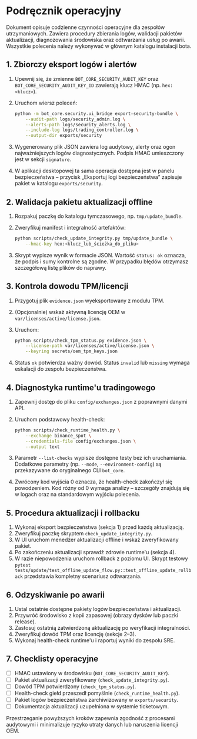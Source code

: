 # Podręcznik operacyjny

Dokument opisuje codzienne czynności operacyjne dla zespołów utrzymaniowych. Zawiera
procedury zbierania logów, walidacji pakietów aktualizacji, diagnozowania środowiska oraz
odtwarzania usług po awarii. Wszystkie polecenia należy wykonywać w głównym katalogu
instalacji bota.

## 1. Zbiorczy eksport logów i alertów

1. Upewnij się, że zmienne `BOT_CORE_SECURITY_AUDIT_KEY` oraz `BOT_CORE_SECURITY_AUDIT_KEY_ID`
   zawierają klucz HMAC (np. `hex:<klucz>`).
2. Uruchom wiersz poleceń:

   ```bash
   python -m bot_core.security.ui_bridge export-security-bundle \
       --audit-path logs/security_admin.log \
       --alerts-path logs/security_alerts.log \
       --include-log logs/trading_controller.log \
       --output-dir exports/security
   ```

3. Wygenerowany plik JSON zawiera log audytowy, alerty oraz ogon najważniejszych logów
   diagnostycznych. Podpis HMAC umieszczony jest w sekcji `signature`.
4. W aplikacji desktopowej ta sama operacja dostępna jest w panelu bezpieczeństwa – przycisk
   „Eksportuj logi bezpieczeństwa” zapisuje pakiet w katalogu `exports/security`.

## 2. Walidacja pakietu aktualizacji offline

1. Rozpakuj paczkę do katalogu tymczasowego, np. `tmp/update_bundle`.
2. Zweryfikuj manifest i integralność artefaktów:

   ```bash
   python scripts/check_update_integrity.py tmp/update_bundle \
       --hmac-key hex:<klucz_lub_ścieżka_do_pliku>
   ```

3. Skrypt wypisze wynik w formacie JSON. Wartość `status: ok` oznacza, że podpis i sumy
   kontrolne są zgodne. W przypadku błędów otrzymasz szczegółową listę plików do naprawy.

## 3. Kontrola dowodu TPM/licencji

1. Przygotuj plik `evidence.json` wyeksportowany z modułu TPM.
2. (Opcjonalnie) wskaż aktywną licencję OEM w `var/licenses/active/license.json`.
3. Uruchom:

   ```bash
   python scripts/check_tpm_status.py evidence.json \
       --license-path var/licenses/active/license.json \
       --keyring secrets/oem_tpm_keys.json
   ```

4. Status `ok` potwierdza ważny dowód. Status `invalid` lub `missing` wymaga eskalacji do
   zespołu bezpieczeństwa.

## 4. Diagnostyka runtime'u tradingowego

1. Zapewnij dostęp do pliku `config/exchanges.json` z poprawnymi danymi API.
2. Uruchom podstawowy health-check:

   ```bash
   python scripts/check_runtime_health.py \
       --exchange binance_spot \
       --credentials-file config/exchanges.json \
       --output text
   ```

3. Parametr `--list-checks` wypisze dostępne testy bez ich uruchamiania. Dodatkowe parametry
   (np. `--mode`, `--environment-config`) są przekazywane do oryginalnego CLI `bot_core`.
4. Zwrócony kod wyjścia 0 oznacza, że health-check zakończył się powodzeniem. Kod różny od 0
   wymaga analizy – szczegóły znajdują się w logach oraz na standardowym wyjściu polecenia.

## 5. Procedura aktualizacji i rollbacku

1. Wykonaj eksport bezpieczeństwa (sekcja 1) przed każdą aktualizacją.
2. Zweryfikuj paczkę skryptem `check_update_integrity.py`.
3. W UI uruchom menedżer aktualizacji offline i wskaż zweryfikowany pakiet.
4. Po zakończeniu aktualizacji sprawdź zdrowie runtime'u (sekcja 4).
5. W razie niepowodzenia uruchom rollback z poziomu UI. Skrypt testowy
   `pytest tests/update/test_offline_update_flow.py::test_offline_update_rollback` przedstawia
   kompletny scenariusz odtwarzania.

## 6. Odzyskiwanie po awarii

1. Ustal ostatnie dostępne pakiety logów bezpieczeństwa i aktualizacji.
2. Przywróć środowisko z kopii zapasowej (obrazy dysków lub paczki release).
3. Zastosuj ostatnią zatwierdzoną aktualizację po weryfikacji integralności.
4. Zweryfikuj dowód TPM oraz licencję (sekcje 2–3).
5. Wykonaj health-check runtime'u i raportuj wyniki do zespołu SRE.

## 7. Checklisty operacyjne

- [ ] HMAC ustawiony w środowisku (`BOT_CORE_SECURITY_AUDIT_KEY`).
- [ ] Pakiet aktualizacji zweryfikowany (`check_update_integrity.py`).
- [ ] Dowód TPM potwierdzony (`check_tpm_status.py`).
- [ ] Health-check giełd przeszedł pomyślnie (`check_runtime_health.py`).
- [ ] Pakiet logów bezpieczeństwa zarchiwizowany w `exports/security`.
- [ ] Dokumentacja aktualizacji uzupełniona w systemie ticketowym.

Przestrzeganie powyższych kroków zapewnia zgodność z procesami audytowymi i minimalizuje
ryzyko utraty danych lub naruszenia licencji OEM.
